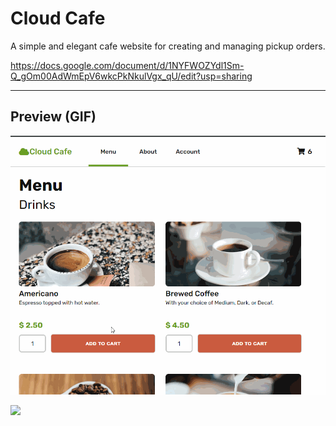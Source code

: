# Cloud Cafe

A simple and elegant cafe website for creating and managing pickup orders.

https://docs.google.com/document/d/1NYFWOZYdl1Sm-Q_gOm00AdWmEpV6wkcPkNkulVgx_qU/edit?usp=sharing

---------------
Preview (GIF)
---------------
![](353_demo.gif)

![](demo2.gif)

